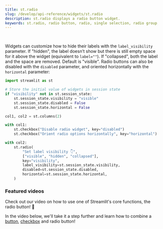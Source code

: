 ```yaml
---
title: st.radio
slug: /develop/api-reference/widgets/st.radio
description: st.radio displays a radio button widget.
keywords: st.radio, radio button, radio, single selection, radio group, option selection, exclusive selection, radio widget
---
```


<Autofunction function="streamlit.radio" />

<br />

Widgets can customize how to hide their labels with the `label_visibility` parameter. If "hidden", the label doesn’t show but there is still empty space for it above the widget (equivalent to `label=""`). If "collapsed", both the label and the space are removed. Default is "visible". Radio buttons can also be disabled with the `disabled` parameter, and oriented horizontally with the `horizontal` parameter:

```python
import streamlit as st

# Store the initial value of widgets in session state
if "visibility" not in st.session_state:
    st.session_state.visibility = "visible"
    st.session_state.disabled = False
    st.session_state.horizontal = False

col1, col2 = st.columns(2)

with col1:
    st.checkbox("Disable radio widget", key="disabled")
    st.checkbox("Orient radio options horizontally", key="horizontal")

with col2:
    st.radio(
        "Set label visibility 👇",
        ["visible", "hidden", "collapsed"],
        key="visibility",
        label_visibility=st.session_state.visibility,
        disabled=st.session_state.disabled,
        horizontal=st.session_state.horizontal,
    )
```

<Cloud name="doc-radio1" height="300px" />

### Featured videos

Check out our video on how to use one of Streamlit's core functions, the radio button! 🔘

<YouTube videoId="CVHIMGVAzwA" />

In the video below, we'll take it a step further and learn how to combine a [button](/develop/api-reference/widgets/st.button), [checkbox](/develop/api-reference/widgets/st.checkbox) and radio button!

<YouTube videoId="EnXJBsCIl_A" />
